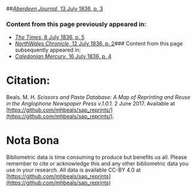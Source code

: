 ##[*Aberdeen Journal*, 13 July 1836, p. 3](https://mhbeals.github.io/sap_html/Aberdeen-Journal/Aberdeen-Journal-13-July-1836-p-3)

### Content from this page previously appeared in:
+ [*The Times*, 8 July 1836, p. 5](https://mhbeals.github.io/sap_html/The-Times/The-Times-8-July-1836-p-5)
+ [*NorthWales Chronicle*, 12 July 1836, p. 2](https://mhbeals.github.io/sap_html/NorthWales-Chronicle/NorthWales-Chronicle-12-July-1836-p-2)### Content from this page subsequently appeared in:
+ [*Caledonian Mercury*, 16 July 1836, p. 4](https://mhbeals.github.io/sap_html/Caledonian-Mercury/Caledonian-Mercury-16-July-1836-p-4)
                    
# Citation: 

Beals. M. H. *Scissors and Paste Database: A Map of Reprinting and Reuse in the Anglophone Newspaper Press v.1.0.1.* 2 June 2017. Available at [https://github.com/mhbeals/sap_reprints/](https://github.com/mhbeals/sap_reprints/). 
                    
# Nota Bona

Bibliometric data is time consuming to produce but benefits us all. Please remember to cite or acknowledge this and any other bibliometric data you use in your research. All data is available CC-BY 4.0 at [https://github.com/mhbeals/sap_reprints](https://github.com/mhbeals/sap_reprints)